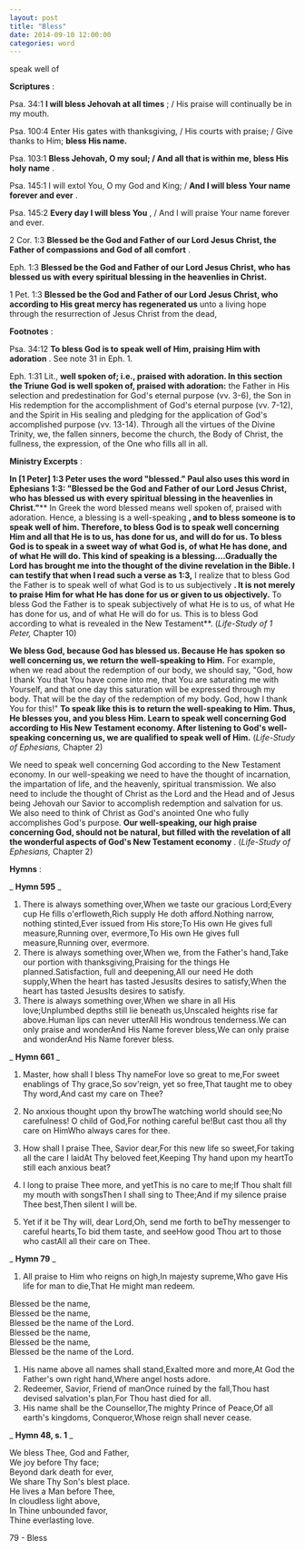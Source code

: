 ```yaml
---
layout: post
title: "Bless"
date: 2014-09-10 12:00:00
categories: word
---
```


speak well of

**Scriptures** :

Psa. 34:1 **I will bless Jehovah at all times** ; / His praise will continually be in my mouth.

Psa. 100:4 Enter His gates with thanksgiving, / His courts with praise; / Give thanks to Him; **bless His name.**

Psa. 103:1 **Bless Jehovah, O my soul; / And all that is within me, bless His holy name** .

Psa. 145:1 I will extol You, O my God and King; / **And I will bless Your name forever and ever** .

Psa. 145:2 **Every day I will bless You** , / And I will praise Your name forever and ever.

2 Cor. 1:3 **Blessed be the God and Father of our Lord Jesus Christ, the Father of compassions and God of all comfort** .

Eph. 1:3 **Blessed be the God and Father of our Lord Jesus Christ, who has blessed us with every spiritual blessing in the heavenlies in Christ.**

1 Pet. 1:3 **Blessed be the God and Father of our Lord Jesus Christ, who according to His great mercy has regenerated us** unto a living hope through the resurrection of Jesus Christ from the dead,

**Footnotes** :

Psa. 34:12 **To bless God is to speak well of Him, praising Him with adoration** . See note 31 in Eph. 1.

Eph. 1:31 Lit., **well spoken of; i.e., praised with adoration. In this section the Triune God is well spoken of, praised with adoration:** the Father in His selection and predestination for God's eternal purpose (vv. 3-6), the Son in His redemption for the accomplishment of God's eternal purpose (vv. 7-12), and the Spirit in His sealing and pledging for the application of God's accomplished purpose (vv. 13-14). Through all the virtues of the Divine Trinity, we, the fallen sinners, become the church, the Body of Christ, the fullness, the expression, of the One who fills all in all.

**Ministry Excerpts** :

**In [1 Peter] 1:3 Peter uses the word "blessed." Paul also uses this word in Ephesians 1:3: "Blessed be the God and Father of our Lord Jesus Christ, who has blessed us with every spiritual blessing in the heavenlies in Christ."**** In Greek the word blessed means well spoken of, praised with adoration. Hence, a blessing is a well-speaking **, and to bless someone is to speak well of him. Therefore, to bless God is to speak well concerning Him and all that He is to us, has done for us, and will do for us. To bless God is to speak in a sweet way of what God is, of what He has done, and of what He will do. This kind of speaking is a blessing….Gradually the Lord has brought me into the thought of the divine revelation in the Bible. I can testify that when I read such a verse as 1:3,** I realize that to bless God the Father is to speak well of what God is to us subjectively **. It is not merely to praise Him for what He has done for us or given to us objectively.** To bless God the Father is to speak subjectively of what He is to us, of what He has done for us, and of what He will do for us. This is to bless God according to what is revealed in the New Testament**. (_Life-Study of 1 Peter,_ Chapter 10)

**We bless God, because God has blessed us. Because He has spoken so well concerning us, we return the well-speaking to Him.** For example, when we read about the redemption of our body, we should say, "God, how I thank You that You have come into me, that You are saturating me with Yourself, and that one day this saturation will be expressed through my body. That will be the day of the redemption of my body. God, how I thank You for this!" **To speak like this is to return the well-speaking to Him. Thus, He blesses you, and you bless Him. Learn to speak well concerning God according to His New Testament economy. After listening to God's well-speaking concerning us, we are qualified to speak well of Him.** (_Life-Study of Ephesians,_ Chapter 2)

We need to speak well concerning God according to the New Testament economy. In our well-speaking we need to have the thought of incarnation, the impartation of life, and the heavenly, spiritual transmission. We also need to include the thought of Christ as the Lord and the Head and of Jesus being Jehovah our Savior to accomplish redemption and salvation for us. We also need to think of Christ as God's anointed One who fully accomplishes God's purpose. **Our well-speaking, our high praise concerning God, should not be natural, but filled with the revelation of all the wonderful aspects of God's New Testament economy** . (_Life-Study of Ephesians,_ Chapter 2)

**Hymns** :

_ **Hymn 595** _

1. There is always something over,When we taste our gracious Lord;Every cup He fills o'erfloweth,Rich supply He doth afford.Nothing narrow, nothing stinted,Ever issued from His store;To His own He gives full measure,Running over, evermore,To His own He gives full measure,Running over, evermore.
2. There is always something over,When we, from the Father's hand,Take our portion with thanksgiving,Praising for the things He planned.Satisfaction, full and deepening,All our need He doth supply,When the heart has tasted JesusIts desires to satisfy,When the heart has tasted JesusIts desires to satisfy.
3. There is always something over,When we share in all His love;Unplumbed depths still lie beneath us,Unscaled heights rise far above.Human lips can never utterAll His wondrous tenderness.We can only praise and wonderAnd His Name forever bless,We can only praise and wonderAnd His Name forever bless.

_ **Hymn 661** _

1. Master, how shall I bless Thy nameFor love so great to me,For sweet enablings of Thy grace,So sov'reign, yet so free,That taught me to obey Thy word,And cast my care on Thee?
2. No anxious thought upon thy browThe watching world should see;No carefulness! O child of God,For nothing careful be!But cast thou all thy care on HimWho always cares for thee.
3. How shall I praise Thee, Savior dear,For this new life so sweet,For taking all the care I laidAt Thy beloved feet,Keeping Thy hand upon my heartTo still each anxious beat?

1. I long to praise Thee more, and yetThis is no care to me;If Thou shalt fill my mouth with songsThen I shall sing to Thee;And if my silence praise Thee best,Then silent I will be.
2. Yet if it be Thy will, dear Lord,Oh, send me forth to beThy messenger to careful hearts,To bid them taste, and seeHow good Thou art to those who castAll all their care on Thee.

_ **Hymn 79** _

1. All praise to Him who reigns on high,In majesty supreme,Who gave His life for man to die,That He might man redeem.

Blessed be the name,  
Blessed be the name,  
Blessed be the name of the Lord.  
Blessed be the name,  
Blessed be the name,  
Blessed be the name of the Lord.

1. His name above all names shall stand,Exalted more and more,At God the Father's own right hand,Where angel hosts adore.
2. Redeemer, Savior, Friend of manOnce ruined by the fall,Thou hast devised salvation's plan,For Thou hast died for all.
3. His name shall be the Counsellor,The mighty Prince of Peace,Of all earth's kingdoms, Conqueror,Whose reign shall never cease.

_ **Hymn 48, s. 1** _

We bless Thee, God and Father,  
We joy before Thy face;  
Beyond dark death for ever,  
We share Thy Son's blest place.  
He lives a Man before Thee,  
In cloudless light above,  
In Thine unbounded favor,  
Thine everlasting love.

79 - Bless
